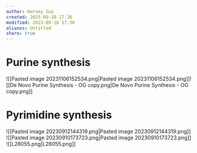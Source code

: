 ```yaml
---
author: Harvey Guo
created: 2023-09-10 17:36
modified: 2023-09-10 17:36
aliases: Untitled
share: true
---
```

# Purine synthesis
![[Pasted image 20231106152534.png|Pasted image 20231106152534.png]]![[De Novo Purine Synthesis - OG copy.png|De Novo Purine Synthesis - OG copy.png]]
# Pyrimidine synthesis
![[Pasted image 20230912144319.png|Pasted image 20230912144319.png]]
![[Pasted image 20230910173723.png|Pasted image 20230910173723.png]]
![[L28055.png|L28055.png]]